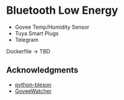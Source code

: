 # Bluetooth Low Energy 

- Govee Temp/Humidity Sensor
- Tuya Smart Plugs 
- Telegram

Dockerfile -> TBD


## Acknowledgments

- [python-bleson](https://github.com/TheCellule/python-bleson)
- [GoveeWatcher](https://github.com/Thrilleratplay/GoveeWatcher)

